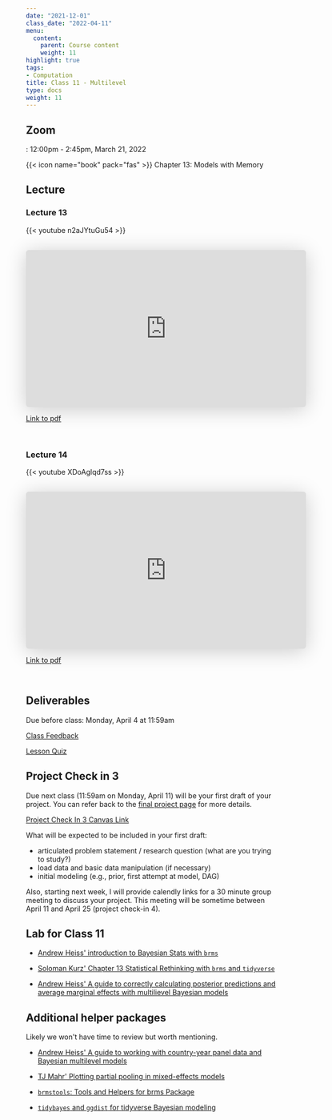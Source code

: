 ```yaml
---
date: "2021-12-01"
class_date: "2022-04-11"
menu:
  content:
    parent: Course content
    weight: 11
highlight: true
tags:
- Computation
title: Class 11 - Multilevel
type: docs
weight: 11
---
```


## Zoom

<a href="https://uncc.zoom.us/j/93339403054"><i class="fas fa-video fa-lg"></i></a>: 12:00pm - 2:45pm, March 21, 2022

{{< icon name="book" pack="fas" >}} Chapter 13: Models with Memory

<!--more-->

## Lecture

### Lecture 13

{{< youtube n2aJYtuGu54 >}}

<br>

<iframe class="speakerdeck-iframe" frameborder="0" src="https://speakerdeck.com/player/e7bde2e90ac540c8be093d7bc5c57576" title="Statistical Rethinking 2022 Lecture 13" allowfullscreen="true" mozallowfullscreen="true" webkitallowfullscreen="true" style="border: 0px; background: padding-box padding-box rgba(0, 0, 0, 0.1); margin: 0px; padding: 0px; border-radius: 6px; box-shadow: rgba(0, 0, 0, 0.2) 0px 5px 40px; width: 560px; height: 314px;" data-ratio="1.78343949044586"></iframe>

[Link to pdf](https://files.speakerdeck.com/presentations/e7bde2e90ac540c8be093d7bc5c57576/Lecture_13.pdf)

<br>

### Lecture 14

{{< youtube XDoAglqd7ss >}}

<br>

<iframe class="speakerdeck-iframe" frameborder="0" src="https://speakerdeck.com/player/e8c312e606eb4f3091417a48e63ea381" title="Statistical Rethinking 2022 Lecture 14" allowfullscreen="true" mozallowfullscreen="true" webkitallowfullscreen="true" style="border: 0px; background: padding-box padding-box rgba(0, 0, 0, 0.1); margin: 0px; padding: 0px; border-radius: 6px; box-shadow: rgba(0, 0, 0, 0.2) 0px 5px 40px; width: 560px; height: 314px;" data-ratio="1.78343949044586"></iframe>

[Link to pdf](https://files.speakerdeck.com/presentations/e8c312e606eb4f3091417a48e63ea381/Lecture_14.pdf)

<br>

## Deliverables

Due before class: Monday, April 4 at 11:59am 

<a href="https://forms.gle/zMipNzav3BCL3Rwy9"><i class="fas fa-comment fa-lg"></i>  Class Feedback</a>

<a href="https://uncc.instructure.com/courses/171000/quizzes/356153"><i class="fas fa-question fa-lg"></i>  Lesson Quiz</a>

## Project Check in 3

Due next class (11:59am on Monday, April 11) will be your first draft of your project. You can refer back to the [final project page](https://dsba6010-spring2022.netlify.app/assignment/final-project/#project-check-in-3) for more details.

[Project Check In 3 Canvas Link](https://uncc.instructure.com/courses/171000/assignments/1503271)

What will be expected to be included in your first draft:
* articulated problem statement / research question (what are you trying to study?)
* load data and basic data manipulation (if necessary)
* initial modeling (e.g., prior, first attempt at model, DAG)

Also, starting next week, I will provide calendly links for a 30 minute group meeting to discuss your project. This meeting will be sometime between April 11 and April 25 (project check-in 4).

## Lab for Class 11

* [Andrew Heiss' introduction to Bayesian Stats with `brms`](https://dsba6010-spring2022.netlify.app/resource/bayes/)

* [Soloman Kurz' Chapter 13 Statistical Rethinking with `brms` and `tidyverse`](https://bookdown.org/content/4857/models-with-memory.html)

* [Andrew Heiss' A guide to correctly calculating posterior predictions and average marginal effects with multilievel Bayesian models](https://www.andrewheiss.com/blog/2021/11/10/ame-bayes-re-guide/)

## Additional helper packages

Likely we won't have time to review but worth mentioning.

* [Andrew Heiss' A guide to working with country-year panel data and Bayesian multilevel models](https://www.andrewheiss.com/blog/2021/12/01/multilevel-models-panel-data-guide/)

* [TJ Mahr' Plotting partial pooling in mixed-effects models](https://www.tjmahr.com/plotting-partial-pooling-in-mixed-effects-models/)

* [`brmstools`: Tools and Helpers for brms Package](https://mvuorre.github.io/brmstools/)

* [`tidybayes` and `ggdist` for tidyverse Bayesian modeling](https://dsba6010-spring2022.netlify.app/resource/install-rethinking/#tidybayes-and-ggdist-1)

